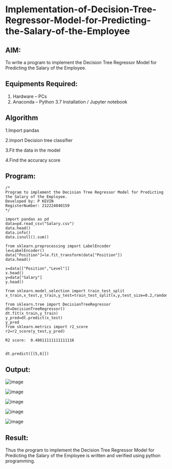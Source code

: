 # Implementation-of-Decision-Tree-Regressor-Model-for-Predicting-the-Salary-of-the-Employee

## AIM:
To write a program to implement the Decision Tree Regressor Model for Predicting the Salary of the Employee.

## Equipments Required:
1. Hardware – PCs
2. Anaconda – Python 3.7 Installation / Jupyter notebook

## Algorithm
1.Import pandas

2.Import Decision tree classifier

3.Fit the data in the model

4.Find the accuracy score


## Program:
```
/*
Program to implement the Decision Tree Regressor Model for Predicting the Salary of the Employee.
Developed by: P KEVIN
RegisterNumber: 212224040159
*/
```

```
import pandas as pd
data=pd.read_csv("Salary.csv")
data.head()
data.info()
data.isnull().sum()
```
```
from sklearn.preprocessing import LabelEncoder
le=LabelEncoder()
data["Position"]=le.fit_transform(data["Position"])
data.head()
```
```
x=data[["Position","Level"]]
x.head()
y=data["Salary"]
y.head()

```
```
from sklearn.model_selection import train_test_split
x_train,x_test,y_train,y_test=train_test_split(x,y,test_size=0.2,random_state=2)
```
```
from sklearn.tree import DecisionTreeRegressor
dt=DecisionTreeRegressor()
dt.fit(x_train,y_train)
y_pred=dt.predict(x_test)
y_pred
from sklearn.metrics import r2_score
r2=r2_score(y_test,y_pred)
```
```
R2 score:  0.48611111111111116


```
```
dt.predict([[5,6]])
```


## Output:

![image](https://github.com/user-attachments/assets/a61bc2cc-84ea-456b-b431-6814e70f21e9)

![image](https://github.com/user-attachments/assets/b85ac197-8498-48ee-b61a-e1bfb45397ee)

![image](https://github.com/user-attachments/assets/eb0865da-4ded-400b-a133-5bd3868eb59c)

![image](https://github.com/user-attachments/assets/f2538dc7-b3d6-4927-9403-1ba953b50548)

![image](https://github.com/user-attachments/assets/6b53be8b-b5c2-4b09-a220-1ec50aea4747)





## Result:
Thus the program to implement the Decision Tree Regressor Model for Predicting the Salary of the Employee is written and verified using python programming.
